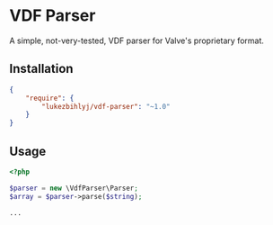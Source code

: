 # VDF Parser

A simple, not-very-tested, VDF parser for Valve's proprietary format.

## Installation

```json
{
    "require": {
        "lukezbihlyj/vdf-parser": "~1.0"
    }
}
```

## Usage

```php
<?php

$parser = new \VdfParser\Parser;
$array = $parser->parse($string);

...
```
